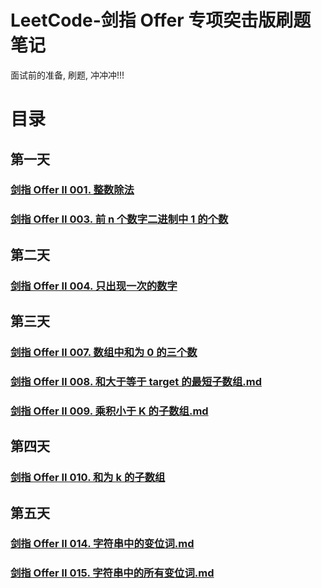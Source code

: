 # LeetCode-剑指 Offer 专项突击版刷题笔记
面试前的准备, 刷题, 冲冲冲!!!
# 目录
## 第一天

### [剑指 Offer II 001. 整数除法](https://github.com/chong-chonga/LeetCode-SwordPointOfferII/blob/master/src/main/java/com/hlx/leetcode/day1/%E5%89%91%E6%8C%87%20Offer%20II%20001.%20%E6%95%B4%E6%95%B0%E9%99%A4%E6%B3%95.md)

### [剑指 Offer II 003. 前 n 个数字二进制中 1 的个数](https://github.com/chong-chonga/LeetCode-SwordPointOfferII/blob/master/src/main/java/com/hlx/leetcode/day1/%E5%89%91%E6%8C%87%20Offer%20II%20003.%20%E5%89%8D%20n%20%E4%B8%AA%E6%95%B0%E5%AD%97%E4%BA%8C%E8%BF%9B%E5%88%B6%E4%B8%AD%201%20%E7%9A%84%E4%B8%AA%E6%95%B0.md)

## 第二天

### [剑指 Offer II 004. 只出现一次的数字](https://github.com/chong-chonga/LeetCode-SwordPointOfferII/blob/master/src/main/java/com/hlx/leetcode/day2/%E5%89%91%E6%8C%87%20Offer%20II%20004.%20%E5%8F%AA%E5%87%BA%E7%8E%B0%E4%B8%80%E6%AC%A1%E7%9A%84%E6%95%B0%E5%AD%97.md)

## 第三天

### [剑指 Offer II 007. 数组中和为 0 的三个数](https://github.com/chong-chonga/LeetCode-SwordPointOfferII/blob/master/src/main/java/com/hlx/leetcode/day3/%E5%89%91%E6%8C%87%20Offer%20II%20007.%20%E6%95%B0%E7%BB%84%E4%B8%AD%E5%92%8C%E4%B8%BA%200%20%E7%9A%84%E4%B8%89%E4%B8%AA%E6%95%B0.md)

### [剑指 Offer II 008. 和大于等于 target 的最短子数组.md](https://github.com/chong-chonga/LeetCode-SwordPointOfferII/blob/master/src/main/java/com/hlx/leetcode/day3/%E5%89%91%E6%8C%87%20Offer%20II%20008.%20%E5%92%8C%E5%A4%A7%E4%BA%8E%E7%AD%89%E4%BA%8E%20target%20%E7%9A%84%E6%9C%80%E7%9F%AD%E5%AD%90%E6%95%B0%E7%BB%84.md)

### [剑指 Offer II 009. 乘积小于 K 的子数组.md](https://github.com/chong-chonga/LeetCode-SwordPointOfferII/blob/master/src/main/java/com/hlx/leetcode/day3/%E5%89%91%E6%8C%87%20Offer%20II%20009.%20%E4%B9%98%E7%A7%AF%E5%B0%8F%E4%BA%8E%20K%20%E7%9A%84%E5%AD%90%E6%95%B0%E7%BB%84.md)

## 第四天

### [剑指 Offer II 010. 和为 k 的子数组](https://github.com/chong-chonga/LeetCode-SwordPointOfferII/blob/master/src/main/java/com/hlx/leetcode/day4/%E5%89%91%E6%8C%87%20Offer%20II%20010.%20%E5%92%8C%E4%B8%BA%20k%20%E7%9A%84%E5%AD%90%E6%95%B0%E7%BB%84.md)

## 第五天

### [剑指 Offer II 014. 字符串中的变位词.md](https://github.com/chong-chonga/LeetCode-SwordPointOfferII/blob/master/src/main/java/com/hlx/leetcode/day5/%E5%89%91%E6%8C%87%20Offer%20II%20014.%20%E5%AD%97%E7%AC%A6%E4%B8%B2%E4%B8%AD%E7%9A%84%E5%8F%98%E4%BD%8D%E8%AF%8D.md)

### [剑指 Offer II 015. 字符串中的所有变位词.md](https://github.com/chong-chonga/LeetCode-SwordPointOfferII/blob/master/src/main/java/com/hlx/leetcode/day5/%E5%89%91%E6%8C%87%20Offer%20II%20015.%20%E5%AD%97%E7%AC%A6%E4%B8%B2%E4%B8%AD%E7%9A%84%E6%89%80%E6%9C%89%E5%8F%98%E4%BD%8D%E8%AF%8D.md)

